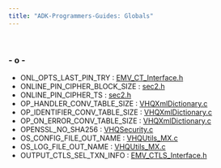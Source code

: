```yaml
---
title: "ADK-Programmers-Guides: Globals"
---
```


 

### - o -

- ONL_OPTS_LAST_PIN_TRY : <a href="group___t_x_n___o_p_t_i_o_n_s.md#ga702fafaf6ff1b19d7d3ce40426e9ea47">EMV_CT_Interface.h</a>
- ONLINE_PIN_CIPHER_BLOCK_SIZE : <a href="sec2_8h.md#ac2136c07151c2da9745fab48e30adcf3">sec2.h</a>
- ONLINE_PIN_CIPHER_TS : <a href="sec2_8h.md#ac642a0fc4f1a427e60650604d990d71c">sec2.h</a>
- OP_HANDLER_CONV_TABLE_SIZE : <a href="_v_h_q_xml_dictionary_8c.md#a3d303318797407f05f8616341d34a399">VHQXmlDictionary.c</a>
- OP_IDENTIFIER_CONV_TABLE_SIZE : <a href="_v_h_q_xml_dictionary_8c.md#a625694de79acae7d94b43c022ae03cec">VHQXmlDictionary.c</a>
- OP_ON_ERROR_CONV_TABLE_SIZE : <a href="_v_h_q_xml_dictionary_8c.md#af1d3a04f29e9d4c283dc770448dfb776">VHQXmlDictionary.c</a>
- OPENSSL_NO_SHA256 : <a href="_v_h_q_security_8c.md#ad9d20261502cc111f476db968c3b0239">VHQSecurity.c</a>
- OS_CONFIG_FILE_OUT_NAME : <a href="_v_h_q_utils___m_x_8c.md#aca30f3c6379d6656d2f58274f7f6536a">VHQUtils_MX.c</a>
- OS_LOG_FILE_OUT_NAME : <a href="_v_h_q_utils___m_x_8c.md#ad322e57e6363a973b4fe1c99907c51db">VHQUtils_MX.c</a>
- OUTPUT_CTLS_SEL_TXN_INFO : <a href="group___d_e_f___o_u_t_p_u_t___s_e_l_e_c_t.md#ga92a2b1c47094479574095371e07bbf59">EMV_CTLS_Interface.h</a>
